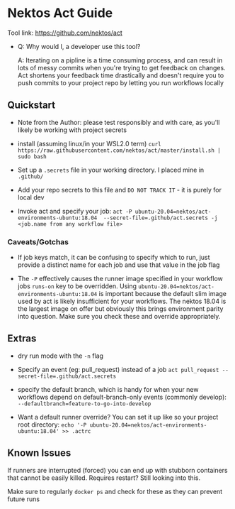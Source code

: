 # Nektos Act Guide
Tool link: https://github.com/nektos/act

* Q: Why would I, a developer use this tool?

  A: Iterating on a pipline is a time consuming process, and can result in lots of messy commits when you're trying to get feedback on changes. Act shortens your feedback time drastically and doesn't require you to push commits to your project repo by letting you run workflows locally

## Quickstart
* Note from the Author: please test responsibly and with care, as you'll likely be working with project secrets

* install (assuming linux/in your WSL2.0 term) `curl https://raw.githubusercontent.com/nektos/act/master/install.sh | sudo bash`

* Set up a `.secrets` file in your working directory. I placed mine in `.github/`

* Add your repo secrets to this file and `DO NOT TRACK IT` - it is purely for local dev

* Invoke act and specify your job:
`act -P ubuntu-20.04=nektos/act-environments-ubuntu:18.04  --secret-file=.github/act.secrets -j <job.name from any workflow file>`

### Caveats/Gotchas
* If job keys match, it can be confusing to specify which to run, just provide a distinct name for each job and use that value in the job flag

* The `-P` effectively causes the runner image specified in your workflow jobs `runs-on` key to be overridden. Using `ubuntu-20.04=nektos/act-environments-ubuntu:18.04` is important because the default slim image used by act is likely insufficient for your workflows. The nektos 18.04 is the largest image on offer but obviously this brings environment parity into question. Make sure you check these and override appropriately.

## Extras
* dry run mode with the `-n` flag

* Specify an event (eg: pull_request) instead of a job
`act pull_request --secret-file=.github/act.secrets`

* specify the default branch, which is handy for when your new workflows depend on default-branch-only events (commonly develop):
`--defaultbranch=feature-to-go-into-develop`

* Want a default runner override? You can set it up like so your project root directory:
`echo '-P ubuntu-20.04=nektos/act-environments-ubuntu:18.04' >> .actrc`

## Known Issues
If runners are interrupted (forced) you can end up with stubborn containers that cannot be easily killed. Requires restart? Still looking into this.

Make sure to regularly `docker ps` and check for these as they can prevent future runs